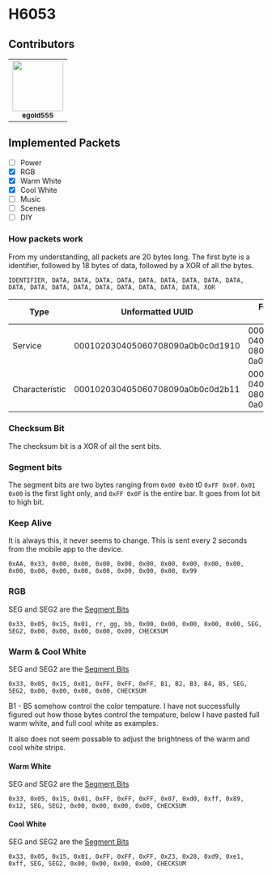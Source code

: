# H6053
## Contributors
<table>
    <tr>
        <td align="center"><a href="https://github.com/egold555"><img src="https://github.com/egold555.png" width="100px;"/><br/><sub><b>egold555</b></sub></a><br/></td>
    </tr>
</table>


## Implemented Packets
- [ ] Power
- [x] RGB
- [X] Warm White
- [X] Cool White
- [ ] Music
- [ ] Scenes
- [ ] DIY

### How packets work
From my understanding, all packets are 20 bytes long. The first byte is a identifier, followed by 18 bytes of data, followed by a XOR of all the bytes.

```
IDENTIFIER, DATA, DATA, DATA, DATA, DATA, DATA, DATA, DATA, DATA, DATA, DATA, DATA, DATA, DATA, DATA, DATA, DATA, DATA, XOR
```

| Type           | Unformatted UUID                 | Formatted UUID                       |
|----------------|----------------------------------|--------------------------------------|
| Service        | 000102030405060708090a0b0c0d1910 | 00010203-0405-0607-0809-0a0b0c0d1910 |
| Characteristic | 000102030405060708090a0b0c0d2b11 | 00010203-0405-0607-0809-0a0b0c0d2b11 |

### Checksum Bit
The checksum bit is a XOR of all the sent bits.

### Segment bits
The segment bits are two bytes ranging from `0x00 0x00` t0 `0xFF 0x0F`.
`0x01 0x00` is the first light only, and `0xFF 0x0F` is the entire bar. It goes from lot bit to high bit.

### Keep Alive
It is always this, it never seems to change. This is sent every 2 seconds from the mobile app to the device.
```
0xAA, 0x33, 0x00, 0x00, 0x00, 0x00, 0x00, 0x00, 0x00, 0x00, 0x00, 0x00, 0x00, 0x00, 0x00, 0x00, 0x00, 0x00, 0x00, 0x99
```

### RGB
SEG and SEG2 are the [Segment Bits](#segment-bits)
```
0x33, 0x05, 0x15, 0x01, rr, gg, bb, 0x00, 0x00, 0x00, 0x00, 0x00, SEG, SEG2, 0x00, 0x00, 0x00, 0x00, 0x00, CHECKSUM
```

### Warm & Cool White
SEG and SEG2 are the [Segment Bits](#segment-bits)
```
0x33, 0x05, 0x15, 0x01, 0xFF, 0xFF, 0xFF, B1, B2, B3, B4, B5, SEG, SEG2, 0x00, 0x00, 0x00, 0x00, CHECKSUM
```
B1 - B5 somehow control the color tempature. I have not successfully figured out how those bytes control the tempature, below I have pasted full warm white, and full cool white as examples.

It also does not seem possable to adjust the brightness of the warm and cool white strips.

#### Warm White
SEG and SEG2 are the [Segment Bits](#segment-bits)
```
0x33, 0x05, 0x15, 0x01, 0xFF, 0xFF, 0xFF, 0x07, 0xd0, 0xff, 0x89, 0x12, SEG, SEG2, 0x00, 0x00, 0x00, 0x00, CHECKSUM
```

#### Cool White
SEG and SEG2 are the [Segment Bits](#segment-bits)
```
0x33, 0x05, 0x15, 0x01, 0xFF, 0xFF, 0xFF, 0x23, 0x28, 0xd9, 0xe1, 0xff, SEG, SEG2, 0x00, 0x00, 0x00, 0x00, CHECKSUM
```